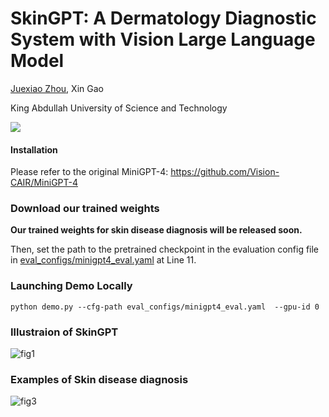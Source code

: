 # SkinGPT: A Dermatology Diagnostic System with Vision Large Language Model

[Juexiao Zhou](https://www.joshuachou.ink/), Xin Gao

King Abdullah University of Science and Technology

<a href='SkinGPT_v1.pdf'><img src='https://cdn.jsdelivr.net/gh/JoshuaChou2018/oss@main/uPic/Paper-PDF-red-20230421135955873.i1NeXY.jpg'></a>



#### Installation

Please refer to the original MiniGPT-4: https://github.com/Vision-CAIR/MiniGPT-4



### Download our trained weights

**Our trained weights for skin disease diagnosis will be released soon.**

Then, set the path to the pretrained checkpoint in the evaluation config file in [eval_configs/minigpt4_eval.yaml](https://github.com/Vision-CAIR/MiniGPT-4/blob/main/eval_configs/minigpt4_eval.yaml#L10) at Line 11.



### Launching Demo Locally

```
python demo.py --cfg-path eval_configs/minigpt4_eval.yaml  --gpu-id 0
```



### Illustraion of SkinGPT

![fig1](https://cdn.jsdelivr.net/gh/JoshuaChou2018/oss@main/uPic/fig1.C3gk9r.png)

### Examples of Skin disease diagnosis

![fig3](https://cdn.jsdelivr.net/gh/JoshuaChou2018/oss@main/uPic/fig3.PRlcFl.png)

